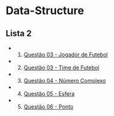 # Data-Structure

## Lista 2

- 1. [Questão 03 - Jogador de Futebol](./Lista%2002/Jogador%20de%20Futebol%20-%20TAD/)
- 2. [Questão 03 - Time de Futebol](./Lista%2002/Time%20de%20Futebol%20-%20TAD/)
- 3. [Questão 04 - Número Complexo](./Lista%2002/Número%20Complexo%20-%20TAD/)
- 4. [Questão 05 - Esfera](./Lista%2002/Esfera%20-%20TAD/)
- 5. [Questão 06 - Ponto](./Lista%2002/Ponto%20-%20TAD/)
